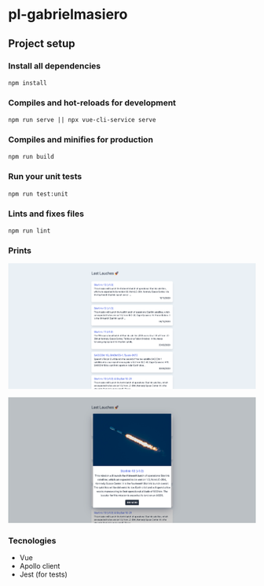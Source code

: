 # pl-gabrielmasiero

## Project setup

### Install all dependencies
```
npm install
```

### Compiles and hot-reloads for development
```
npm run serve || npx vue-cli-service serve
```

### Compiles and minifies for production
```
npm run build
```

### Run your unit tests
```
npm run test:unit
```

### Lints and fixes files
```
npm run lint
```

### Prints

![Alt text](src/assets/prints/last-launchs-screen.png?raw=true "Last launchs")

![Alt text](src/assets/prints/launch-detail-screen.png?raw=true "Launch details")

### Tecnologies
- Vue
- Apollo client
- Jest (for tests)
